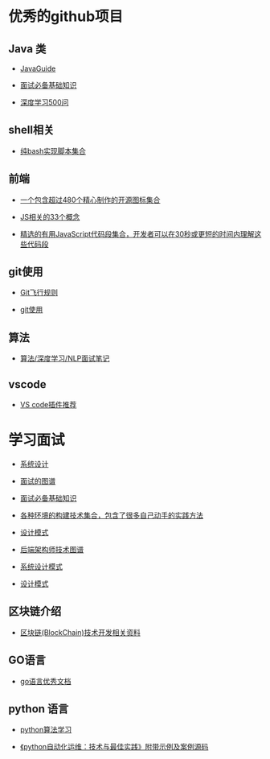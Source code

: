 # 优秀的github项目

## Java 类

- [JavaGuide](https://github.com/Snailclimb/JavaGuide) 

- [面试必备基础知识](https://github.com/CyC2018/CS-Notes)

- [深度学习500问](https://github.com/scutan90/DeepLearning-500-questions)


## shell相关

- [纯bash实现脚本集合](https://github.com/dylanaraps/pure-bash-bible)


## 前端

- [ 一个包含超过480个精心制作的开源图标集合](https://github.com/akveo/eva-icons)


- [JS相关的33个概念](https://github.com/leonardomso/33-js-concepts)

- [精选的有用JavaScript代码段集合，开发者可以在30秒或更短的时间内理解这些代码段](https://github.com/30-seconds/30-seconds-of-code)



## git使用

- [
Git飞行规则](https://github.com/k88hudson/git-flight-rules)

- [git使用](https://github.com/firstcontributions/first-contributions)


## 算法

- [
算法/深度学习/NLP面试笔记](https://github.com/imhuay/Algorithm_Interview_Notes-Chinese)


## vscode 

- [VS code插件推荐](https://github.com/viatsko/awesome-vscode)



# 学习面试
- [系统设计](https://github.com/donnemartin/system-design-primer/blob/master/README-zh-Hans.md)

- [面试的图谱](https://github.com/InterviewMap/CS-Interview-Knowledge-Map)

- [面试必备基础知识](https://github.com/CyC2018/CS-Notes)


- [各种环境的构建技术集合，包含了很多自己动手的实践方法](https://github.com/danistefanovic/build-your-own-x)


- [设计模式](https://github.com/DovAmir/awesome-design-patterns)

- [后端架构师技术图谱](https://github.com/xingshaocheng/architect-awesome)



- [系统设计模式](https://github.com/binhnguyennus/awesome-scalability)

- [设计模式](https://github.com/iluwatar/java-design-patterns)

## 区块链介绍

- [区块链(BlockChain)技术开发相关资料](https://github.com/chaozh/awesome-blockchain-cn)

## GO语言

- [go语言优秀文档](https://github.com/enocom/gopher-reading-list)

## python 语言

- [python算法学习](https://github.com/OmkarPathak/pygorithm)

- [《python自动化运维：技术与最佳实践》附带示例及案例源码](https://github.com/yorkoliu/pyauto)